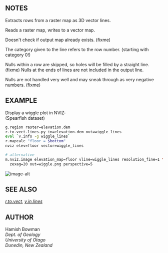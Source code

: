 ## NOTES

Extracts rows from a raster map as 3D vector lines.

Reads a raster map, writes to a vector map.

Doesn't check if output map already exists. (fixme)

The category given to the line refers to the row number. (starting with
category 0\!)

Nulls within a row are skipped, so holes will be filled by a straight
line. (fixme) Nulls at the ends of lines are not included in the output
line.

Nulls are not handled very well and may sneak through as very negative
numbers. (fixme)

## EXAMPLE

Display a wiggle plot in NVIZ:  
(Spearfish dataset)

```sh
g.region raster=elevation.dem
r.to.vect.lines.py in=elevation.dem out=wiggle_lines
eval `v.info -g wiggle_lines`
r.mapcalc "floor = $bottom"
nviz elev=floor vector=wiggle_lines

# alternative
m.nviz.image elevation_map=floor vline=wiggle_lines resolution_fine=1 \
  zexag=20 out=wiggle.png perspective=5
```

![image-alt](r_to_vect_lines_example.png)

## SEE ALSO

*[r.to.vect](https://grass.osgeo.org/grass-stable/manuals/r.to.vect.html),
[v.in.lines](https://grass.osgeo.org/grass-stable/manuals/v.in.lines.html)*

## AUTHOR

Hamish Bowman  
*Dept. of Geology  
University of Otago  
Dunedin, New Zealand*
